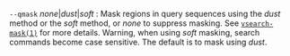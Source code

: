 `--qmask` *none*|*dust*|*soft*
: Mask regions in query sequences using the *dust* method or the
  *soft* method, or *none* to suppress masking. See
  [`vsearch-mask(1)`](./vsearch-mask.1.md) for more details. Warning,
  when using *soft* masking, search commands become case
  sensitive. The default is to mask using *dust*.
